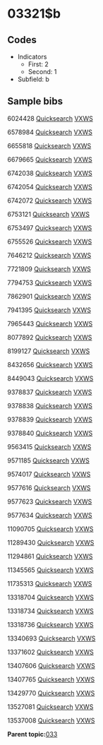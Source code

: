 # 03321$b

## Codes

-   Indicators
    -   First: 2
    -   Second: 1
-   Subfield: b

## Sample bibs

6024428 [Quicksearch](https://search.library.yale.edu/catalog/6024428) [VXWS](http://prodorbis.library.yale.edu:7014/vxws/GetHoldingsService?bibId=6024428)

6578984 [Quicksearch](https://search.library.yale.edu/catalog/6578984) [VXWS](http://prodorbis.library.yale.edu:7014/vxws/GetHoldingsService?bibId=6578984)

6655818 [Quicksearch](https://search.library.yale.edu/catalog/6655818) [VXWS](http://prodorbis.library.yale.edu:7014/vxws/GetHoldingsService?bibId=6655818)

6679665 [Quicksearch](https://search.library.yale.edu/catalog/6679665) [VXWS](http://prodorbis.library.yale.edu:7014/vxws/GetHoldingsService?bibId=6679665)

6742038 [Quicksearch](https://search.library.yale.edu/catalog/6742038) [VXWS](http://prodorbis.library.yale.edu:7014/vxws/GetHoldingsService?bibId=6742038)

6742054 [Quicksearch](https://search.library.yale.edu/catalog/6742054) [VXWS](http://prodorbis.library.yale.edu:7014/vxws/GetHoldingsService?bibId=6742054)

6742072 [Quicksearch](https://search.library.yale.edu/catalog/6742072) [VXWS](http://prodorbis.library.yale.edu:7014/vxws/GetHoldingsService?bibId=6742072)

6753121 [Quicksearch](https://search.library.yale.edu/catalog/6753121) [VXWS](http://prodorbis.library.yale.edu:7014/vxws/GetHoldingsService?bibId=6753121)

6753497 [Quicksearch](https://search.library.yale.edu/catalog/6753497) [VXWS](http://prodorbis.library.yale.edu:7014/vxws/GetHoldingsService?bibId=6753497)

6755526 [Quicksearch](https://search.library.yale.edu/catalog/6755526) [VXWS](http://prodorbis.library.yale.edu:7014/vxws/GetHoldingsService?bibId=6755526)

7646212 [Quicksearch](https://search.library.yale.edu/catalog/7646212) [VXWS](http://prodorbis.library.yale.edu:7014/vxws/GetHoldingsService?bibId=7646212)

7721809 [Quicksearch](https://search.library.yale.edu/catalog/7721809) [VXWS](http://prodorbis.library.yale.edu:7014/vxws/GetHoldingsService?bibId=7721809)

7794753 [Quicksearch](https://search.library.yale.edu/catalog/7794753) [VXWS](http://prodorbis.library.yale.edu:7014/vxws/GetHoldingsService?bibId=7794753)

7862901 [Quicksearch](https://search.library.yale.edu/catalog/7862901) [VXWS](http://prodorbis.library.yale.edu:7014/vxws/GetHoldingsService?bibId=7862901)

7941395 [Quicksearch](https://search.library.yale.edu/catalog/7941395) [VXWS](http://prodorbis.library.yale.edu:7014/vxws/GetHoldingsService?bibId=7941395)

7965443 [Quicksearch](https://search.library.yale.edu/catalog/7965443) [VXWS](http://prodorbis.library.yale.edu:7014/vxws/GetHoldingsService?bibId=7965443)

8077892 [Quicksearch](https://search.library.yale.edu/catalog/8077892) [VXWS](http://prodorbis.library.yale.edu:7014/vxws/GetHoldingsService?bibId=8077892)

8199127 [Quicksearch](https://search.library.yale.edu/catalog/8199127) [VXWS](http://prodorbis.library.yale.edu:7014/vxws/GetHoldingsService?bibId=8199127)

8432656 [Quicksearch](https://search.library.yale.edu/catalog/8432656) [VXWS](http://prodorbis.library.yale.edu:7014/vxws/GetHoldingsService?bibId=8432656)

8449043 [Quicksearch](https://search.library.yale.edu/catalog/8449043) [VXWS](http://prodorbis.library.yale.edu:7014/vxws/GetHoldingsService?bibId=8449043)

9378837 [Quicksearch](https://search.library.yale.edu/catalog/9378837) [VXWS](http://prodorbis.library.yale.edu:7014/vxws/GetHoldingsService?bibId=9378837)

9378838 [Quicksearch](https://search.library.yale.edu/catalog/9378838) [VXWS](http://prodorbis.library.yale.edu:7014/vxws/GetHoldingsService?bibId=9378838)

9378839 [Quicksearch](https://search.library.yale.edu/catalog/9378839) [VXWS](http://prodorbis.library.yale.edu:7014/vxws/GetHoldingsService?bibId=9378839)

9378840 [Quicksearch](https://search.library.yale.edu/catalog/9378840) [VXWS](http://prodorbis.library.yale.edu:7014/vxws/GetHoldingsService?bibId=9378840)

9563415 [Quicksearch](https://search.library.yale.edu/catalog/9563415) [VXWS](http://prodorbis.library.yale.edu:7014/vxws/GetHoldingsService?bibId=9563415)

9571185 [Quicksearch](https://search.library.yale.edu/catalog/9571185) [VXWS](http://prodorbis.library.yale.edu:7014/vxws/GetHoldingsService?bibId=9571185)

9574017 [Quicksearch](https://search.library.yale.edu/catalog/9574017) [VXWS](http://prodorbis.library.yale.edu:7014/vxws/GetHoldingsService?bibId=9574017)

9577616 [Quicksearch](https://search.library.yale.edu/catalog/9577616) [VXWS](http://prodorbis.library.yale.edu:7014/vxws/GetHoldingsService?bibId=9577616)

9577623 [Quicksearch](https://search.library.yale.edu/catalog/9577623) [VXWS](http://prodorbis.library.yale.edu:7014/vxws/GetHoldingsService?bibId=9577623)

9577634 [Quicksearch](https://search.library.yale.edu/catalog/9577634) [VXWS](http://prodorbis.library.yale.edu:7014/vxws/GetHoldingsService?bibId=9577634)

11090705 [Quicksearch](https://search.library.yale.edu/catalog/11090705) [VXWS](http://prodorbis.library.yale.edu:7014/vxws/GetHoldingsService?bibId=11090705)

11289430 [Quicksearch](https://search.library.yale.edu/catalog/11289430) [VXWS](http://prodorbis.library.yale.edu:7014/vxws/GetHoldingsService?bibId=11289430)

11294861 [Quicksearch](https://search.library.yale.edu/catalog/11294861) [VXWS](http://prodorbis.library.yale.edu:7014/vxws/GetHoldingsService?bibId=11294861)

11345565 [Quicksearch](https://search.library.yale.edu/catalog/11345565) [VXWS](http://prodorbis.library.yale.edu:7014/vxws/GetHoldingsService?bibId=11345565)

11735313 [Quicksearch](https://search.library.yale.edu/catalog/11735313) [VXWS](http://prodorbis.library.yale.edu:7014/vxws/GetHoldingsService?bibId=11735313)

13318704 [Quicksearch](https://search.library.yale.edu/catalog/13318704) [VXWS](http://prodorbis.library.yale.edu:7014/vxws/GetHoldingsService?bibId=13318704)

13318734 [Quicksearch](https://search.library.yale.edu/catalog/13318734) [VXWS](http://prodorbis.library.yale.edu:7014/vxws/GetHoldingsService?bibId=13318734)

13318736 [Quicksearch](https://search.library.yale.edu/catalog/13318736) [VXWS](http://prodorbis.library.yale.edu:7014/vxws/GetHoldingsService?bibId=13318736)

13340693 [Quicksearch](https://search.library.yale.edu/catalog/13340693) [VXWS](http://prodorbis.library.yale.edu:7014/vxws/GetHoldingsService?bibId=13340693)

13371602 [Quicksearch](https://search.library.yale.edu/catalog/13371602) [VXWS](http://prodorbis.library.yale.edu:7014/vxws/GetHoldingsService?bibId=13371602)

13407606 [Quicksearch](https://search.library.yale.edu/catalog/13407606) [VXWS](http://prodorbis.library.yale.edu:7014/vxws/GetHoldingsService?bibId=13407606)

13407765 [Quicksearch](https://search.library.yale.edu/catalog/13407765) [VXWS](http://prodorbis.library.yale.edu:7014/vxws/GetHoldingsService?bibId=13407765)

13429770 [Quicksearch](https://search.library.yale.edu/catalog/13429770) [VXWS](http://prodorbis.library.yale.edu:7014/vxws/GetHoldingsService?bibId=13429770)

13527081 [Quicksearch](https://search.library.yale.edu/catalog/13527081) [VXWS](http://prodorbis.library.yale.edu:7014/vxws/GetHoldingsService?bibId=13527081)

13537008 [Quicksearch](https://search.library.yale.edu/catalog/13537008) [VXWS](http://prodorbis.library.yale.edu:7014/vxws/GetHoldingsService?bibId=13537008)

**Parent topic:**[033](../../tags/033/033.md)

